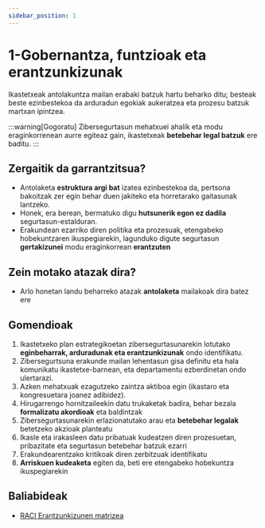 ```yaml
---
sidebar_position: 1
---
```


# 1-Gobernantza, funtzioak eta erantzunkizunak

Ikastetxeak antolakuntza mailan erabaki batzuk hartu beharko ditu; besteak beste ezinbestekoa da arduradun egokiak aukeratzea eta prozesu batzuk martxan ipintzea.

:::warning[Gogoratu]
Zibersegurtasun mehatxuei ahalik eta modu eraginkorrenean aurre egiteaz gain, ikastetxeak **betebehar legal batzuk** ere baditu. 
:::

## Zergaitik da garrantzitsua?
- Antolaketa **estruktura argi bat** izatea ezinbestekoa da, pertsona bakoitzak zer egin behar duen jakiteko eta horretarako gaitasunak lantzeko.
- Honek, era berean, bermatuko digu **hutsunerik egon ez dadila** segurtasun-estalduran.
- Erakundean ezarriko diren politika eta prozesuak, etengabeko hobekuntzaren ikuspegiarekin, lagunduko digute segurtasun **gertakizunei** modu eraginkorrean **erantzuten**

## Zein motako atazak dira?
- Arlo honetan landu beharreko atazak **antolaketa** mailakoak dira batez ere

## Gomendioak
1. Ikastetxeko plan estrategikoetan zibersegurtasunarekin lotutako **eginbeharrak, arduradunak eta erantzunkizunak** ondo identifikatu.
2. Zibersegurtsuna erakunde mailan lehentasun gisa definitu eta hala komunikatu ikastetxe-barnean, eta departamentu ezberdinetan ondo ulertarazi.
3. Azken mehatxuak ezagutzeko zaintza aktiboa egin (ikastaro eta kongresuetara joanez adibidez).
4. Hirugarrengo hornitzaileekin datu trukaketak badira, behar bezala **formalizatu akordioak** eta baldintzak
5. Zibersegurtasunarekin erlazionatutako arau eta **betebehar legalak** betetzeko akzioak planteatu
6. Ikasle eta irakasleen datu pribatuak kudeatzen diren prozesuetan, pribazitate eta segurtasun betebehar batzuk ezarri
7. Erakundearentzako kritikoak diren zerbitzuak identifikatu
8. **Arriskuen kudeaketa** egiten da, beti ere etengabeko hobekuntza ikuspegiarekin

## Baliabideak
- [RACI Erantzunkizunen matrizea](../../baliabideak/RACI-matrizea)